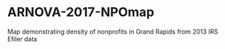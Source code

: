 # ARNOVA-2017-NPOmap
Map demonstrating density of nonprofits in Grand Rapids from 2013 IRS Efiler data

